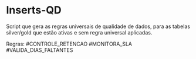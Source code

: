 # Inserts-QD
Script que gera as regras universais de qualidade de dados, para as tabelas silver/gold que estão ativas e sem regra universal aplicadas.

Regras:
#CONTROLE_RETENCAO
#MONITORA_SLA
#VALIDA_DIAS_FALTANTES
